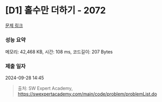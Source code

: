 # [D1] 홀수만 더하기 - 2072 

[문제 링크](https://swexpertacademy.com/main/code/problem/problemDetail.do?contestProbId=AV5QSEhaA5sDFAUq) 

### 성능 요약

메모리: 42,468 KB, 시간: 108 ms, 코드길이: 207 Bytes

### 제출 일자

2024-09-28 14:45



> 출처: SW Expert Academy, https://swexpertacademy.com/main/code/problem/problemList.do